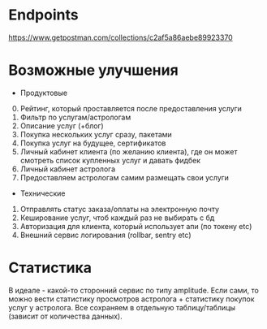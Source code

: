 # Endpoints
https://www.getpostman.com/collections/c2af5a86aebe89923370

# Возможные улучшения
- Продуктовые
0. Рейтинг, который проставляется после предоставления услуги
1. Фильтр по услугам/астрологам
2. Описание услуг (+блог)
3. Покупка нескольких услуг сразу, пакетами
4. Покупка услуг на будущее, сертификатов
5. Личный кабинет клиента (по желанию клиента), где он может смотреть список купленных услуг и давать фидбек
6. Личный кабинет астролога
7. Предоставляем астрологам самим размещать свои услуги

- Технические
1. Отправлять статус заказа/оплаты на электронную почту
2. Кеширование услуг, чтоб каждый раз не выбирать с бд
3. Авторизация для клиента, который использует апи (по токену etc)
4. Внешний сервис логирования (rollbar, sentry etc)

# Статистика
В идеале - какой-то сторонний сервис по типу amplitude. 
Если сами, то можно вести статистику просмотров астролога + статистику покупок услуг у астролога. Все сохраняем в отдельную таблицу/таблицы (зависит от количества данных).
